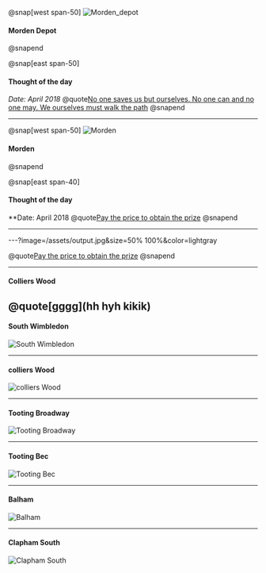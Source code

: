 

@snap[west span-50]
![Morden_depot](/assets/morden_depot.jpg)
#### Morden Depot
@snapend

@snap[east span-50]
#### Thought of the day
*Date:  April 2018*
@quote[No one saves us but ourselves. No one can and no one may. We ourselves must walk the path](Buddha)
@snapend

---

@snap[west span-50]
![Morden](/assets/morden.jpg)
#### Morden
@snapend

@snap[east span-40]
#### Thought of the day
**Date:  April 2018
@quote[Pay the price to obtain the prize](Anon)
@snapend

---


---?image=/assets/output.jpg&size=50% 100%&color=lightgray

@quote[Pay the price to obtain the prize](Anon)
@snapend

---

#### Colliers Wood

@quote[gggg](hh hyh kikik)
---

#### South Wimbledon
![South Wimbledon](/assets/south_wimbledon.jpg)

---

#### colliers Wood

![colliers Wood](/assets/colliers_wood.jpg)

---

#### Tooting Broadway

![Tooting Broadway](/assets/tooting_broadway.jpg)

---

#### Tooting Bec

![Tooting Bec](/assets/tooting_bec.jpg)

---

#### Balham

![Balham](/assets/balham.jpg)

---

#### Clapham South

![Clapham South](/assets/clapham_south.jpg)
